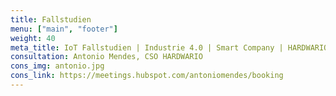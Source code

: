 ```yaml
---
title: Fallstudien
menu: ["main", "footer"]
weight: 40
meta_title: IoT Fallstudien | Industrie 4.0 | Smart Company | HARDWARIO
consultation: Antonio Mendes, CSO HARDWARIO
cons_img: antonio.jpg
cons_link: https://meetings.hubspot.com/antoniomendes/booking
---
```

